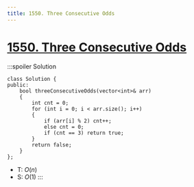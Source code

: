```yaml
---
title: 1550. Three Consecutive Odds
---
```


# [1550\. Three Consecutive Odds](https://leetcode.com/problems/three-consecutive-odds/)

:::spoiler Solution
```cpp=
class Solution {
public:
    bool threeConsecutiveOdds(vector<int>& arr)
    {
        int cnt = 0;
        for (int i = 0; i < arr.size(); i++)
        {
            if (arr[i] % 2) cnt++;
            else cnt = 0;
            if (cnt == 3) return true;
        }
        return false;
    }
};
```
- T: $O(n)$
- S: $O(1)$
:::

